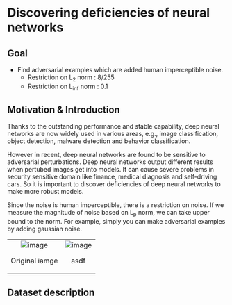 # Discovering deficiencies of neural networks
## Goal
- Find adversarial examples which are added human imperceptible noise.
  - Restriction on L<sub>2</sub> norm : 8/255
  - Restriction on L<sub>inf</sub> norm : 0.1

## Motivation & Introduction
Thanks to the outstanding performance and stable capability, deep neural networks are now widely used in various areas, e.g., image classification, object detection, malware detection and behavior classification.

However in recent, deep neural networks are found to be sensitive to adversarial perturbations. Deep neural networks output different results when pertubed images get into models. It can cause severe problems in security sensitive domain like finance, medical diagnosis and self-driving cars. So it is important to discover deficiencies of deep neural networks to make more robust models.

Since the noise is human imperceptible, there is a restriction on noise. If we measure the magnitude of noise based on L<sub>p</sub> norm, we can take upper bound to the norm.
For example, simply you can make adversarial examples by adding gaussian noise.

<table width="100%">
 <td align="center">
  <img alt="image" src="https://github.com/seungguJ/NNproject_KU/assets/127372942/9b1e80e2-a176-49af-abcd-9be49d8d911c"/>
  <p>Original iamge</p>
 </td>
 <td align="center">
  <img alt="image" src="https://github.com/jshim0978/color_poisoning/assets/43781129/243ff241-64ab-4885-ba9e-885e4c179fd3"/>
  <p>asdf</p>
 </td>
</table>

## Dataset description
